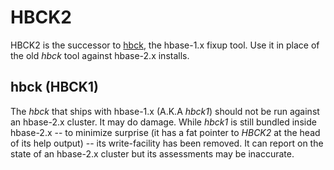 # HBCK2

HBCK2 is the successor to [hbck](https://hbase.apache.org/book.html#hbck.in.depth),
the hbase-1.x fixup tool. Use it in place of the old _hbck_ tool against hbase-2.x
installs.

## hbck (HBCK1)
The _hbck_ that ships with hbase-1.x (A.K.A _hbck1_) should not be run against an
hbase-2.x cluster. It may do damage. While _hbck1_ is still bundled inside hbase-2.x
-- to minimize surprise (it has a fat pointer to _HBCK2_ at the head of its help
output) -- its write-facility has been removed. It can report on the state of an
hbase-2.x cluster but its assessments may be inaccurate.


